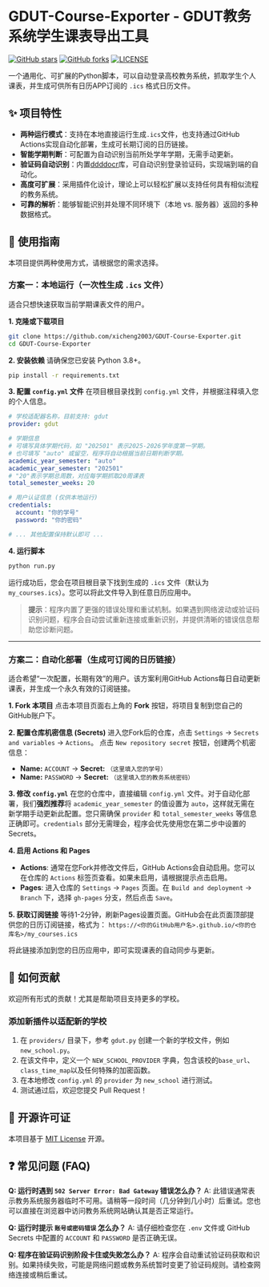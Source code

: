 # GDUT-Course-Exporter - GDUT教务系统学生课表导出工具

[![GitHub stars](https://img.shields.io/github/stars/xicheng2003/GDUT-Course-Exporter?style=flat-square)](https://github.com/xicheng2003/GDUT-Course-Exporter)
[![GitHub forks](https://img.shields.io/github/forks/xicheng2003/GDUT-Course-Exporter?style=flat-square)](https://github.com/xicheng2003/GDUT-Course-Exporter/network)
[![LICENSE](https://img.shields.io/github/license/xicheng2003/GDUT-Course-Exporter?style=flat-square)](https://github.com/xicheng2003/GDUT-Course-Exporter/blob/main/LICENSE)

一个通用化、可扩展的Python脚本，可以自动登录高校教务系统，抓取学生个人课表，并生成可供所有日历APP订阅的 `.ics` 格式日历文件。

## ✨ 项目特性

- **两种运行模式**：支持在本地直接运行生成`.ics`文件，也支持通过GitHub Actions实现自动化部署，生成可长期订阅的日历链接。
- **智能学期判断**：可配置为自动识别当前所处学年学期，无需手动更新。
- **验证码自动识别**：内置[ddddocr](https://github.com/sml2h3/ddddocr)库，可自动识别登录验证码，实现端到端的自动化。
- **高度可扩展**：采用插件化设计，理论上可以轻松扩展以支持任何具有相似流程的教务系统。
- **可靠的解析**：能够智能识别并处理不同环境下（本地 vs. 服务器）返回的多种数据格式。

## 🚀 使用指南

本项目提供两种使用方式，请根据您的需求选择。

### 方案一：本地运行（一次性生成 `.ics` 文件）

适合只想快速获取当前学期课表文件的用户。

**1. 克隆或下载项目**
```bash
git clone https://github.com/xicheng2003/GDUT-Course-Exporter.git
cd GDUT-Course-Exporter
```

**2. 安装依赖**
请确保您已安装 Python 3.8+。
```bash
pip install -r requirements.txt
```

**3. 配置 `config.yml` 文件**
在项目根目录找到 `config.yml` 文件，并根据注释填入您的个人信息。
```yaml
# 学校适配器名称，目前支持: gdut
provider: gdut

# 学期信息
# 可填写具体学期代码，如 "202501" 表示2025-2026学年度第一学期。
# 也可填写 "auto" 或留空，程序将自动根据当前日期判断学期。
academic_year_semester: "auto"
academic_year_semester: "202501" 
# "20"表示学期总周数，对应每学期抓取20周课表
total_semester_weeks: 20

# 用户认证信息 (仅供本地运行)
credentials:
  account: "你的学号"
  password: "你的密码"

# ... 其他配置保持默认即可 ...
```

**4. 运行脚本**
```bash
python run.py
```
运行成功后，您会在项目根目录下找到生成的 `.ics` 文件（默认为 `my_courses.ics`）。您可以将此文件导入到任意日历应用中。

> **提示**：程序内置了更强的错误处理和重试机制。如果遇到网络波动或验证码识别问题，程序会自动尝试重新连接或重新识别，并提供清晰的错误信息帮助您诊断问题。

---

### 方案二：自动化部署（生成可订阅的日历链接）

适合希望“一次配置，长期有效”的用户。该方案利用GitHub Actions每日自动更新课表，并生成一个永久有效的订阅链接。

**1. Fork 本项目**
点击本项目页面右上角的 **Fork** 按钮，将项目复制到您自己的GitHub账户下。

**2. 配置仓库机密信息 (Secrets)**
进入您Fork后的仓库，点击 `Settings` -> `Secrets and variables` -> `Actions`。
点击 `New repository secret` 按钮，创建两个机密信息：
- **Name:** `ACCOUNT` -> **Secret:** `（这里填入您的学号）`
- **Name:** `PASSWORD` -> **Secret:** `（这里填入您的教务系统密码）`

**3. 修改 `config.yml`**
在您的仓库中，直接编辑 `config.yml` 文件。对于自动化部署，我们**强烈推荐**将 `academic_year_semester` 的值设置为 `auto`，这样就无需在新学期手动更新此配置。您只需确保 `provider` 和 `total_semester_weeks` 等信息正确即可。`credentials` 部分无需理会，程序会优先使用您在第二步中设置的Secrets。

**4. 启用 Actions 和 Pages**
- **Actions**: 通常在您Fork并修改文件后，GitHub Actions会自动启用。您可以在仓库的 `Actions` 标签页查看。如果未启用，请根据提示点击启用。
- **Pages**: 进入仓库的 `Settings` -> `Pages` 页面。在 `Build and deployment` -> `Branch` 下，选择 `gh-pages` 分支，然后点击 `Save`。

**5. 获取订阅链接**
等待1-2分钟，刷新Pages设置页面。GitHub会在此页面顶部提供您的日历订阅链接，格式为：
`https://<你的GitHub用户名>.github.io/<你的仓库名>/my_courses.ics`

将此链接添加到您的日历应用中，即可实现课表的自动同步与更新。

## 🤝 如何贡献

欢迎所有形式的贡献！尤其是帮助项目支持更多的学校。

### 添加新插件以适配新的学校

1.  在 `providers/` 目录下，参考 `gdut.py` 创建一个新的学校文件，例如 `new_school.py`。
2.  在该文件中，定义一个 `NEW_SCHOOL_PROVIDER` 字典，包含该校的`base_url`、`class_time_map`以及任何特殊的加密函数。
3.  在本地修改 `config.yml` 的 `provider` 为 `new_school` 进行测试。
4.  测试通过后，欢迎您提交 Pull Request！

## 📄 开源许可证

本项目基于 [MIT License](LICENSE) 开源。

## ❓ 常见问题 (FAQ)

**Q: 运行时遇到 `502 Server Error: Bad Gateway` 错误怎么办？**
A: 此错误通常表示教务系统服务器临时不可用。请稍等一段时间（几分钟到几小时）后重试。您也可以直接在浏览器中访问教务系统网站确认其是否正常运行。

**Q: 运行时提示 `账号或密码错误` 怎么办？**
A: 请仔细检查您在 `.env` 文件或 GitHub Secrets 中配置的 `ACCOUNT` 和 `PASSWORD` 是否正确无误。

**Q: 程序在验证码识别阶段卡住或失败怎么办？**
A: 程序会自动重试验证码获取和识别。如果持续失败，可能是网络问题或教务系统暂时变更了验证码规则。请检查网络连接或稍后重试。